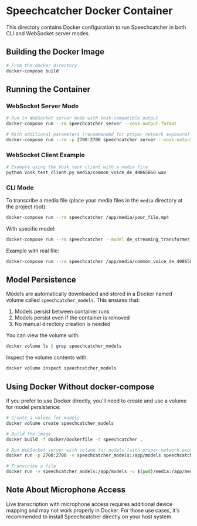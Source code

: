 # Speechcatcher Docker Container

This directory contains Docker configuration to run Speechcatcher in both CLI and WebSocket server modes.

## Building the Docker Image

```bash
# From the docker directory
docker-compose build
```

## Running the Container

### WebSocket Server Mode

```bash
# Run in WebSocket server mode with Vosk-compatible output
docker-compose run --rm speechcatcher server --vosk-output-format

# With additional parameters (recommended for proper network exposure)
docker-compose run --rm -p 2700:2700 speechcatcher server --vosk-output-format --model de_streaming_transformer_xl --port 2700 --host 0.0.0.0  --beamsize 10 --format wav --pool-size 2
```

### WebSocket Client Example

```bash
# Example using the Vosk test client with a media file
python vosk_test_client.py media/common_voice_de_40865860.wav
```

### CLI Mode

To transcribe a media file (place your media files in the `media` directory at the project root):

```bash
docker-compose run --rm speechcatcher /app/media/your_file.mp4
```

With specific model:

```bash
docker-compose run --rm speechcatcher --model de_streaming_transformer_xl /app/media/your_file.mp4
```

Example with real file:

```bash
docker-compose run --rm speechcatcher /app/media/common_voice_de_40865860.wav --model de_streaming_transformer_xl
```

## Model Persistence

Models are automatically downloaded and stored in a Docker named volume called `speechcatcher_models`. This ensures that:

1. Models persist between container runs
2. Models persist even if the container is removed
3. No manual directory creation is needed

You can view the volume with:

```bash
docker volume ls | grep speechcatcher_models
```

Inspect the volume contents with:

```bash
docker volume inspect speechcatcher_models
```

## Using Docker Without docker-compose

If you prefer to use Docker directly, you'll need to create and use a volume for model persistence:

```bash
# Create a volume for models
docker volume create speechcatcher_models

# Build the image
docker build -f docker/Dockerfile -t speechcatcher .

# Run WebSocket server with volume for models (with proper network exposure)
docker run -p 2700:2700 -v speechcatcher_models:/app/models speechcatcher server --vosk-output-format --host 0.0.0.0

# Transcribe a file
docker run -v speechcatcher_models:/app/models -v $(pwd)/media:/app/media speechcatcher /app/media/your_file.mp4
```

## Note About Microphone Access

Live transcription with microphone access requires additional device mapping and may not work properly in Docker. For those use cases, it's recommended to install Speechcatcher directly on your host system. 